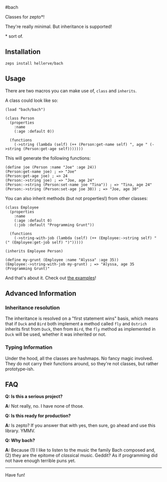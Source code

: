 #bach

Classes for zepto\*!

They're really minimal. But inheritance is supported!

\* sort of.

## Installation

```
zeps install hellerve/bach
```

## Usage

There are two macros you can make use of, `class` and `inherits`.

A class could look like so:

```racket
(load "bach/bach")

(class Person
  (properties
    :name
    (:age :default 0))

  (functions
    (->string (lambda (self) (++ (Person:get-name self) ", age " (->string (Person:get-age self)))))))
```

This will generate the following functions:

```racket
(define joe (Person :name "Joe" :age 24))
(Person:get-name joe) ; => "Joe"
(Person:get-age joe) ; => 24
(Person:->string joe) ; => "Joe, age 24"
(Person:->string (Person:set-name joe "Tina")) ; => "Tina, age 24"
(Person:->string (Person:set-age joe 30)) ; => "Joe, age 30"
```

You can also inherit methods (but not properties!) from other classes:

```racket
(class Employee
  (properties
    :name
    (:age :default 0)
    (:job :default "Programming Grunt"))

  (functions
    (->string-with-job (lambda (self) (++ (Employee:->string self) " (" (Employee:get-job self) ")")))))

(inherits Employee Person)

(define my-grunt (Employee :name "Alyssa" :age 35))
(Employee:->string-with-job my-grunt) ; => "Alyssa, age 35 (Programming Grunt)"
```

And that's about it. Check out [the examples](https://github.com/hellerve/bach/tree/master/examples)!

## Advanced Information

### Inheritance resolution

The inheritance is resolved on a "first statement wins" basis, which means that
if `Duck` and `Bird` both implement a method called `fly` and `Ostrich` inherits
first from `Duck`, then from `Bird`, the `fly` method as implemented in `Duck` will
be used, whether it was inherited or not.

### Typing Information

Under the hood, all the classes are hashmaps. No fancy magic involved. They do not
carry their functions around, so they're not classes, but rather prototype-ish.

## FAQ

**Q: Is this a serious project?**

**A:** Not really, no. I have none of those.

**Q: Is this ready for production?**

**A:** Is zepto? If you answer that with yes, then sure, go ahead and use this library.
YMMV.

**Q: Why bach?**

**A:** Because (1) I like to listen to the music the family Bach composed and, (2) they
are the epitome of *class*ical music. Geddit? As if programming did not have enough
terrible puns yet.

<hr/>

Have fun!
